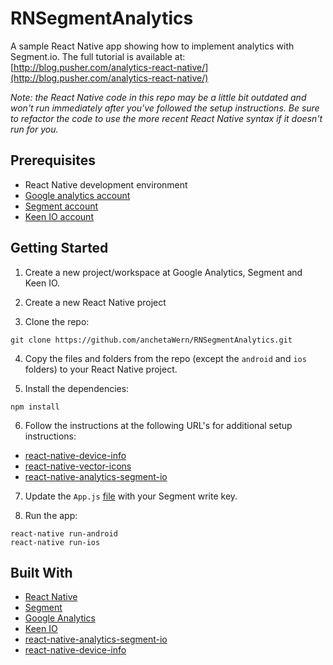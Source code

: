 # RNSegmentAnalytics

A sample React Native app showing how to implement analytics with Segment.io. 
The full tutorial is available at: [http://blog.pusher.com/analytics-react-native/](http://blog.pusher.com/analytics-react-native/)

*Note: the React Native code in this repo may be a little bit outdated and won't run immediately after you've followed the setup instructions. Be sure to refactor the code to use the more recent React Native syntax if it doesn't run for you.*

## Prerequisites

- React Native development environment
- [Google analytics account](https://analytics.google.com/analytics/web/)
- [Segment account](https://segment.com/)
- [Keen IO account](https://keen.io/)

## Getting Started

1. Create a new project/workspace at Google Analytics, Segment and Keen IO.

2. Create a new React Native project

3. Clone the repo:

```
git clone https://github.com/anchetaWern/RNSegmentAnalytics.git
```

4. Copy the files and folders from the repo (except the `android` and `ios` folders) to your React Native project.

5. Install the dependencies:

```
npm install
```

6. Follow the instructions at the following URL's for additional setup instructions:

- [react-native-device-info](https://github.com/rebeccahughes/react-native-device-info)
- [react-native-vector-icons](https://github.com/oblador/react-native-vector-icons)
- [react-native-analytics-segment-io](https://github.com/leoilab/react-native-analytics-segment-io)

7. Update the `App.js` [file](https://github.com/anchetaWern/RNSegmentAnalytics/blob/master/App.js#L28) with your Segment write key.

8. Run the app:

```
react-native run-android
react-native run-ios
```

## Built With

- [React Native](https://facebook.github.io/react-native/)
- [Segment](https://segment.com/)
- [Google Analytics](https://analytics.google.com/analytics/web/)
- [Keen IO](https://keen.io/)
- [react-native-analytics-segment-io](https://github.com/leoilab/react-native-analytics-segment-io)
- [react-native-device-info](https://github.com/rebeccahughes/react-native-device-info)
